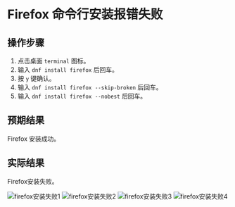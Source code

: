 # Firefox 命令行安装报错失败

## 操作步骤

1. 点击桌面 `terminal` 图标。
2. 输入 `dnf install firefox` 后回车。
3. 按 `y` 键确认。
4. 输入 `dnf install firefox --skip-broken` 后回车。
5. 输入 `dnf install firefox --nobest` 后回车。

## 预期结果

Firefox 安装成功。

## 实际结果

Firefox安装失败。

![firefox安装失败1](../img/firefox安装失败1.png)
![firefox安装失败2](../img/firefox安装失败2.png)
![firefox安装失败3](../img/firefox安装失败3.png)
![firefox安装失败4](../img/firefox安装失败4.png)